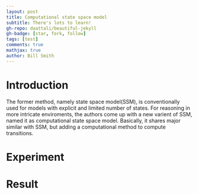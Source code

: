 ```yaml
---
layout: post
title: Computational state space model
subtitle: There's lots to learn!
gh-repo: daattali/beautiful-jekyll
gh-badge: [star, fork, follow]
tags: [test]
comments: true
mathjax: true
author: Bill Smith
---
```


# Introduction
The former method, namely state space model(SSM), is conventionally used for models with explicit and limited number of states. For reasoning in more intricate enviroments, the authors come up with a new varient of SSM, named it as computational state space model. 
Basically, it shares major similar with SSM, but adding a computational method to compute transitions.


# Experiment

# Result

